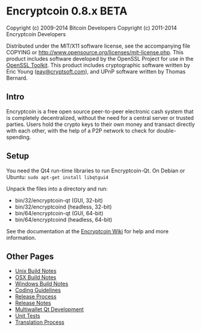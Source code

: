 Encryptcoin 0.8.x BETA
====================

Copyright (c) 2009-2014 Bitcoin Developers
Copyright (c) 2011-2014 Encryptcoin Developers

Distributed under the MIT/X11 software license, see the accompanying
file COPYING or http://www.opensource.org/licenses/mit-license.php.
This product includes software developed by the OpenSSL Project for use in the [OpenSSL Toolkit](http://www.openssl.org/). This product includes
cryptographic software written by Eric Young ([eay@cryptsoft.com](mailto:eay@cryptsoft.com)), and UPnP software written by Thomas Bernard.


Intro
---------------------
Encryptcoin is a free open source peer-to-peer electronic cash system that is
completely decentralized, without the need for a central server or trusted
parties.  Users hold the crypto keys to their own money and transact directly
with each other, with the help of a P2P network to check for double-spending.


Setup
---------------------
You need the Qt4 run-time libraries to run Encryptcoin-Qt. On Debian or Ubuntu:
	`sudo apt-get install libqtgui4`

Unpack the files into a directory and run:

- bin/32/encryptcoin-qt (GUI, 32-bit)
- bin/32/encryptcoind (headless, 32-bit)
- bin/64/encryptcoin-qt (GUI, 64-bit)
- bin/64/encryptcoind (headless, 64-bit)

See the documentation at the [Encryptcoin Wiki](http://encryptcoin.info)
for help and more information.


Other Pages
---------------------
- [Unix Build Notes](build-unix.md)
- [OSX Build Notes](build-osx.md)
- [Windows Build Notes](build-msw.md)
- [Coding Guidelines](coding.md)
- [Release Process](release-process.md)
- [Release Notes](release-notes.md)
- [Multiwallet Qt Development](multiwallet-qt.md)
- [Unit Tests](unit-tests.md)
- [Translation Process](translation_process.md)
